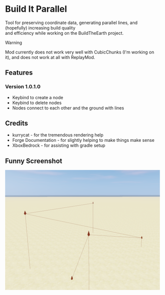 # Build It Parallel
Tool for preserving coordinate data, generating parallel lines, and (hopefully) increasing build quality<br>
and efficiency while working on the BuildTheEarth project.

> [!WARNING]
> Mod currently does not work very well with CubicChunks (I'm working on it), and does not work at all with ReplayMod.

## Features
### Version 1.0.1.0
* Keybind to create a node
* Keybind to delete nodes
* Nodes connect to each other and the ground with lines

## Credits
* kurrycat - for the tremendous rendering help 
* Forge Documentation - for slightly helping to make things make sense 
* XboxBedrock - for assisting with gradle setup

## Funny Screenshot
![img.png](img.png)